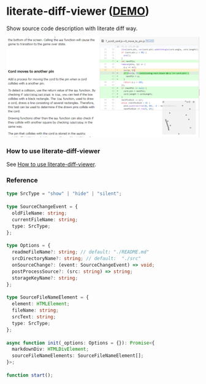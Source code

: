 # literate-diff-viewer ([DEMO](https://abagames.github.io/literate-diff-viewer/pinclimb/))

Show source code description with literate diff way.

<img src="./docs/screenshot.png" alt="screenshot"/>

### How to use literate-diff-viewer

See [How to use literate-diff-viewer](https://abagames.github.io/literate-diff-viewer/literate-diff-viewer/).

### Reference

```ts
type SrcType = "show" | "hide" | "silent";

type SourceChangeEvent = {
  oldFileName: string;
  currentFileName: string;
  type: SrcType;
};

type Options = {
  readmeFileName?: string; // default: "./README.md"
  srcDirectoryName?: string; // default:  "./src"
  onSourceChange?: (event: SourceChangeEvent) => void;
  postProcessSource?: (src: string) => string;
  storageKeyName?: string;
};

type SourceFileNameElement = {
  element: HTMLElement;
  fileName: string;
  srcText: string;
  type: SrcType;
};

async function init(_options: Options = {}): Promise<{
  markdownDiv: HTMLDivElement;
  sourceFileNameElements: SourceFileNameElement[];
}>;

function start();
```
